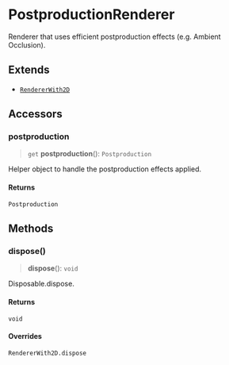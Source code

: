 # PostproductionRenderer

Renderer that uses efficient postproduction effects (e.g. Ambient Occlusion).

## Extends

- [`RendererWith2D`](RendererWith2D.md)

## Accessors

### postproduction

> `get` **postproduction**(): `Postproduction`

Helper object to handle the postproduction effects applied.

#### Returns

`Postproduction`

## Methods

### dispose()

> **dispose**(): `void`

Disposable.dispose.

#### Returns

`void`

#### Overrides

`RendererWith2D.dispose`
